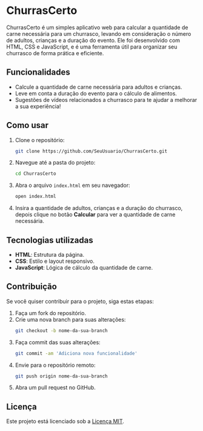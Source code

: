 # ChurrasCerto

ChurrasCerto é um simples aplicativo web para calcular a quantidade de carne necessária para um churrasco, levando em consideração o número de adultos, crianças e a duração do evento. Ele foi desenvolvido com HTML, CSS e JavaScript, e é uma ferramenta útil para organizar seu churrasco de forma prática e eficiente.

## Funcionalidades

- Calcule a quantidade de carne necessária para adultos e crianças.
- Leve em conta a duração do evento para o cálculo de alimentos.
- Sugestões de vídeos relacionados a churrasco para te ajudar a melhorar a sua experiência!

## Como usar

1. Clone o repositório:

    ```bash
    git clone https://github.com/SeuUsuario/ChurrasCerto.git
    ```

2. Navegue até a pasta do projeto:

    ```bash
    cd ChurrasCerto
    ```

3. Abra o arquivo `index.html` em seu navegador:

    ```bash
    open index.html
    ```

4. Insira a quantidade de adultos, crianças e a duração do churrasco, depois clique no botão **Calcular** para ver a quantidade de carne necessária.

## Tecnologias utilizadas

- **HTML**: Estrutura da página.
- **CSS**: Estilo e layout responsivo.
- **JavaScript**: Lógica de cálculo da quantidade de carne.

## Contribuição

Se você quiser contribuir para o projeto, siga estas etapas:

1. Faça um fork do repositório.
2. Crie uma nova branch para suas alterações:
    ```bash
    git checkout -b nome-da-sua-branch
    ```
3. Faça commit das suas alterações:
    ```bash
    git commit -am 'Adiciona nova funcionalidade'
    ```
4. Envie para o repositório remoto:
    ```bash
    git push origin nome-da-sua-branch
    ```
5. Abra um pull request no GitHub.

## Licença

Este projeto está licenciado sob a [Licença MIT](https://opensource.org/licenses/MIT).

